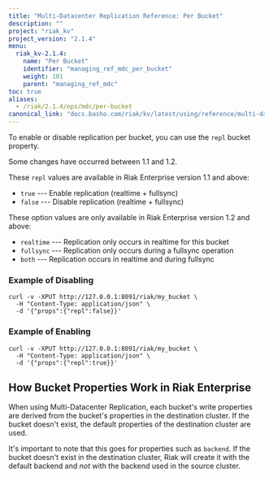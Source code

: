 ```yaml
---
title: "Multi-Datacenter Replication Reference: Per Bucket"
description: ""
project: "riak_kv"
project_version: "2.1.4"
menu:
  riak_kv-2.1.4:
    name: "Per Bucket"
    identifier: "managing_ref_mdc_per_bucket"
    weight: 101
    parent: "managing_ref_mdc"
toc: true
aliases:
  - /riak/2.1.4/ops/mdc/per-bucket
canonical_link: "docs.basho.com/riak/kv/latest/using/reference/multi-datacenter/per-bucket-replication"
---
```


To enable or disable replication per bucket, you can use the `repl`
bucket property.

Some changes have occurred between 1.1 and 1.2.

These `repl` values are available in Riak Enterprise version 1.1 and
above:

  * `true` --- Enable replication (realtime + fullsync)
  * `false` --- Disable replication (realtime + fullsync)

These option values are only available in Riak Enterprise version 1.2
and above:

  * `realtime` --- Replication only occurs in realtime for this bucket
  * `fullsync` --- Replication only occurs during a fullsync operation
  * `both` --- Replication occurs in realtime and during fullsync

### Example of Disabling

```curl
curl -v -XPUT http://127.0.0.1:8091/riak/my_bucket \
  -H "Content-Type: application/json" \
  -d '{"props":{"repl":false}}'
```

### Example of Enabling

```curl
curl -v -XPUT http://127.0.0.1:8091/riak/my_bucket \
  -H "Content-Type: application/json" \
  -d '{"props":{"repl":true}}'
```

## How Bucket Properties Work in Riak Enterprise

When using Multi-Datacenter Replication, each bucket's write properties
are derived from the bucket's properties in the destination cluster. If
the bucket doesn't exist, the default properties of the destination
cluster are used.

It's important to note that this goes for properties such as `backend`.
If the bucket doesn't exist in the destination cluster, Riak will create
it with the default backend and _not_ with the backend used in the
source cluster.
